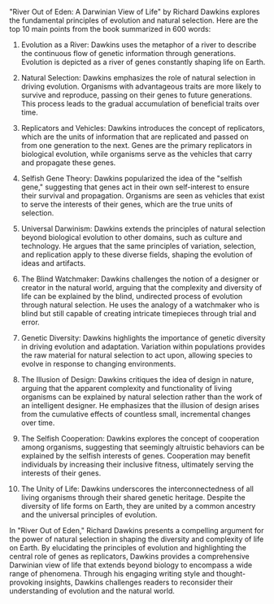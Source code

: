 "River Out of Eden: A Darwinian View of Life" by Richard Dawkins explores the fundamental principles of evolution and natural selection. Here are the top 10 main points from the book summarized in 600 words:

1. Evolution as a River: Dawkins uses the metaphor of a river to describe the continuous flow of genetic information through generations. Evolution is depicted as a river of genes constantly shaping life on Earth.

2. Natural Selection: Dawkins emphasizes the role of natural selection in driving evolution. Organisms with advantageous traits are more likely to survive and reproduce, passing on their genes to future generations. This process leads to the gradual accumulation of beneficial traits over time.

3. Replicators and Vehicles: Dawkins introduces the concept of replicators, which are the units of information that are replicated and passed on from one generation to the next. Genes are the primary replicators in biological evolution, while organisms serve as the vehicles that carry and propagate these genes.

4. Selfish Gene Theory: Dawkins popularized the idea of the "selfish gene," suggesting that genes act in their own self-interest to ensure their survival and propagation. Organisms are seen as vehicles that exist to serve the interests of their genes, which are the true units of selection.

5. Universal Darwinism: Dawkins extends the principles of natural selection beyond biological evolution to other domains, such as culture and technology. He argues that the same principles of variation, selection, and replication apply to these diverse fields, shaping the evolution of ideas and artifacts.

6. The Blind Watchmaker: Dawkins challenges the notion of a designer or creator in the natural world, arguing that the complexity and diversity of life can be explained by the blind, undirected process of evolution through natural selection. He uses the analogy of a watchmaker who is blind but still capable of creating intricate timepieces through trial and error.

7. Genetic Diversity: Dawkins highlights the importance of genetic diversity in driving evolution and adaptation. Variation within populations provides the raw material for natural selection to act upon, allowing species to evolve in response to changing environments.

8. The Illusion of Design: Dawkins critiques the idea of design in nature, arguing that the apparent complexity and functionality of living organisms can be explained by natural selection rather than the work of an intelligent designer. He emphasizes that the illusion of design arises from the cumulative effects of countless small, incremental changes over time.

9. The Selfish Cooperation: Dawkins explores the concept of cooperation among organisms, suggesting that seemingly altruistic behaviors can be explained by the selfish interests of genes. Cooperation may benefit individuals by increasing their inclusive fitness, ultimately serving the interests of their genes.

10. The Unity of Life: Dawkins underscores the interconnectedness of all living organisms through their shared genetic heritage. Despite the diversity of life forms on Earth, they are united by a common ancestry and the universal principles of evolution.

In "River Out of Eden," Richard Dawkins presents a compelling argument for the power of natural selection in shaping the diversity and complexity of life on Earth. By elucidating the principles of evolution and highlighting the central role of genes as replicators, Dawkins provides a comprehensive Darwinian view of life that extends beyond biology to encompass a wide range of phenomena. Through his engaging writing style and thought-provoking insights, Dawkins challenges readers to reconsider their understanding of evolution and the natural world.